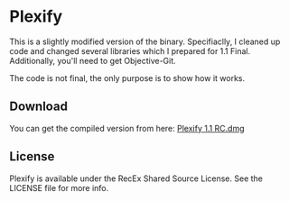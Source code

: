 Plexify
=======

This is a slightly modified version of the binary. Specifiaclly, I cleaned up code and changed several libraries which I prepared for 1.1 Final. Additionally, you'll need to get Objective-Git.

The code is not final, the only purpose is to show how it works.

## Download

You can get the compiled version from here: [Plexify 1.1 RC.dmg](http://cl.ly/0V1f3M2x1M26)

## License

Plexify is available under the RecEx Shared Source License. See the LICENSE file for more info.
